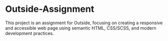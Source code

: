 # Outside-Assignment
This project is an assignment for Outside, focusing on creating a responsive and accessible web page using semantic HTML, CSS/SCSS, and modern development practices. 
